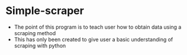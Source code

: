 # Simple-scraper
- The point of this program is to teach user how to obtain data using a scraping method
- This has only been created to give user a basic understanding of scraping with python
